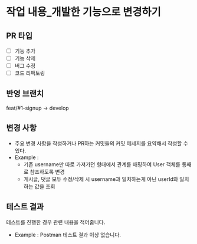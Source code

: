 # 작업 내용\_개발한 기능으로 변경하기

## PR 타입

- [ ] 기능 추가
- [ ] 기능 삭제
- [ ] 버그 수정
- [ ] 코드 리팩토링

## 반영 브랜치

feat/#1-signup -> develop

## 변경 사항

- 주요 변경 사항을 작성하거나 PR하는 커밋들의 커밋 메세지를 요약해서 작성할 수 있다.
- Example :
  - 기존 username만 따로 가져가던 형태에서 관계를 매핑하여 User 객체를 통째로 참조하도록 변경
  - 게시글, 댓글 모두 수정/삭제 시 username과 일치하는게 아닌 userId와 일치하는 값을 조회

## 테스트 결과

테스트를 진행한 경우 관련 내용을 적어줍니다.

- Example : Postman 테스트 결과 이상 없습니다.
